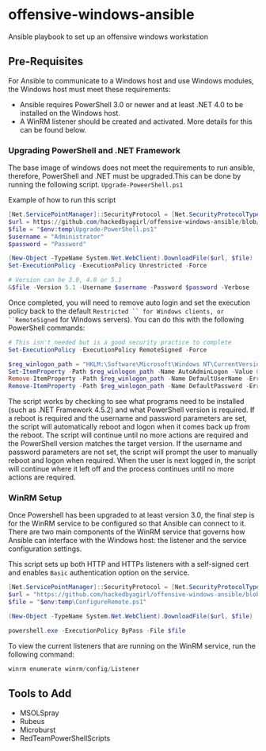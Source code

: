 # offensive-windows-ansible
Ansible playbook to set up an offensive windows workstation

## Pre-Requisites
For Ansible to communicate to a Windows host and use Windows modules, the Windows host must meet these requirements:
- Ansible requires PowerShell 3.0 or newer and at least .NET 4.0 to be installed on the Windows host.
- A WinRM listener should be created and activated. More details for this can be found below.

### Upgrading PowerShell and .NET Framework
The base image of windows does not meet the requirements to run ansible, therefore, PowerShell and .NET must be upgraded.This can be done by running the following script. `Upgrade-PoweerShell.ps1`

Example of how to run this script

```powershell
[Net.ServicePointManager]::SecurityProtocol = [Net.SecurityProtocolType]::Tls12
$url = https://github.com/hackedbyagirl/offensive-windows-ansible/blob/main/scripts/Upgrade-PowerShell.ps1
$file = "$env:temp\Upgrade-PowerShell.ps1"
$username = "Administrator"
$password = "Password"

(New-Object -TypeName System.Net.WebClient).DownloadFile($url, $file)
Set-ExecutionPolicy -ExecutionPolicy Unrestricted -Force

# Version can be 3.0, 4.0 or 5.1
&$file -Version 5.1 -Username $username -Password $password -Verbose
```
Once completed, you will need to remove auto login and set the execution policy back to the default `Restricted `` for Windows clients, or ``RemoteSigned` for Windows servers). You can do this with the following PowerShell commands:

```powershell
# This isn't needed but is a good security practice to complete
Set-ExecutionPolicy -ExecutionPolicy RemoteSigned -Force

$reg_winlogon_path = "HKLM:\Software\Microsoft\Windows NT\CurrentVersion\Winlogon"
Set-ItemProperty -Path $reg_winlogon_path -Name AutoAdminLogon -Value 0
Remove-ItemProperty -Path $reg_winlogon_path -Name DefaultUserName -ErrorAction SilentlyContinue
Remove-ItemProperty -Path $reg_winlogon_path -Name DefaultPassword -ErrorAction SilentlyContinue
```
The script works by checking to see what programs need to be installed (such as .NET Framework 4.5.2) and what PowerShell version is required. If a reboot is required and the username and password parameters are set, the script will automatically reboot and logon when it comes back up from the reboot. The script will continue until no more actions are required and the PowerShell version matches the target version. If the username and password parameters are not set, the script will prompt the user to manually reboot and logon when required. When the user is next logged in, the script will continue where it left off and the process continues until no more actions are required.

### WinRM Setup
Once Powershell has been upgraded to at least version 3.0, the final step is for the WinRM service to be configured so that Ansible can connect to it. There are two main components of the WinRM service that governs how Ansible can interface with the Windows host: the listener and the service configuration settings.

This script sets up both HTTP and HTTPs listeners with a self-signed cert and enables `Basic` authentication option on the service. 

```powershell
[Net.ServicePointManager]::SecurityProtocol = [Net.SecurityProtocolType]::Tls12
$url = "https://github.com/hackedbyagirl/offensive-windows-ansible/blob/main/scripts/ConfigureRemote.ps1"
$file = "$env:temp\ConfigureRemote.ps1"

(New-Object -TypeName System.Net.WebClient).DownloadFile($url, $file)

powershell.exe -ExecutionPolicy ByPass -File $file
```
To view the current listeners that are running on the WinRM service, run the following command:
```powershell
winrm enumerate winrm/config/Listener
```


## Tools to Add
- MSOLSpray
- Rubeus
- Microburst
- RedTeamPowerShellScripts
